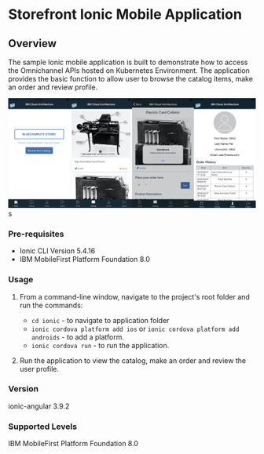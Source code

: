 Storefront Ionic Mobile Application
===
## Overview
The sample Ionic mobile application is built to demonstrate how to access the Omnichannel APIs hosted on Kubernetes Environment. The application provides the basic function to allow user to browse the catalog items, make an order and review profile.

![Storefront Screenshot](screenshot.jpg)
s
### Pre-requisites
- Ionic CLI Version 5.4.16
- IBM MobileFirst Platform Foundation 8.0

### Usage

1. From a command-line window, navigate to the project's root folder and run the commands:
    - `cd ionic` - to navigate to application folder
    - `ionic cordova platform add ios` or `ionic cordova platform add androids` - to add a platform.
    - `ionic cordova run` - to run the application.

2. Run the application to view the catalog, make an order and review the user profile.
 

### Version
ionic-angular 3.9.2

### Supported Levels
IBM MobileFirst Platform Foundation 8.0

